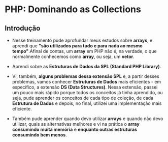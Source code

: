 # PHP: Dominando as Collections

## Introdução

- Nesse treinamento pude aprofundar meus estudos sobre __arrays__, e aprendi que __"são utilizados para tudo e para nada ao mesmo tempo"__.Afinal de contas, um __array__ em PHP não é, na verdade, o que normalmente conhecemos como __array__, ou seja, um __vetor__.

- Aprendi sobre as **Estruturas de Dados da SPL (Standard PHP Library)**.

- Vi, também, **alguns problemas dessa extensão SPL** e, a partir desses problemas, vamos conhecer __Estruturas de Dados__ mais eficientes - em específico, a extensão **DS (Data Structures)**. Nessa extensão, passei um pouco mais rápido porque todos os conceitos já tinha aprendido, ou seja, pude aprender os conceitos de cada tipo de coleção, de cada __Estrutura de Dados__ e depois, no final, utilizei uma implementação mais eficiente.

- Também pude aprender quando devo utilizar __arrays__ e quando não devo utilizar, quais as alternativas melhores e vi na prática o **__array__ consumindo muita memória** e **enquanto outras estruturas consumindo bem menos**.
